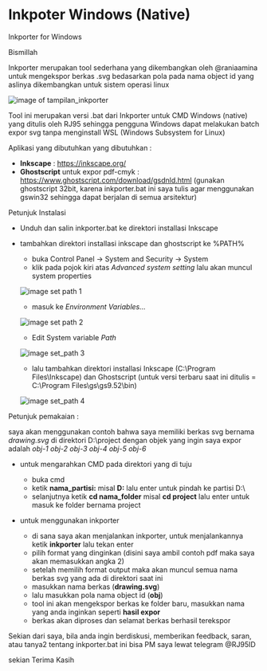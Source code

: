 # Inkpoter Windows (Native) 
Inkporter for Windows

Bismillah

Inkporter merupakan tool sederhana yang dikembangkan oleh @raniaamina untuk mengekspor berkas .svg bedasarkan pola pada nama object id yang aslinya dikembangkan untuk sistem operasi linux

![image of tampilan_inkporter](https://github.com/maslanangdev/inkporter/blob/windows/tutorial_image/tampilan_inkporter.png)

Tool ini merupakan versi .bat dari Inkporter untuk CMD Windows (native) yang ditulis oleh RJ95
sehingga pengguna Windows dapat melakukan batch expor svg tanpa menginstall WSL (Windows Subsystem for Linux)

Aplikasi yang dibutuhkan yang dibutuhkan :
- **Inkscape** : https://inkscape.org/
- **Ghostscript** untuk expor pdf-cmyk : https://www.ghostscript.com/download/gsdnld.html (gunakan ghostscript 32bit, karena inkporter.bat ini saya tulis agar menggunakan gswin32 sehingga dapat berjalan di semua arsitektur)

Petunjuk Instalasi

- Unduh dan salin inkporter.bat ke direktori installasi Inkscape
- tambahkan direktori installasi inkscape dan ghostscript ke %PATH%
	- buka Control Panel -> System and Security -> System 
	- klik pada pojok kiri atas *Advanced system setting* lalu akan muncul system properties
	
	 ![image set path 1](https://github.com/maslanangdev/inkporter/blob/windows/tutorial_image/3.png)

	- masuk ke *Environment Variables...*
	
	 ![image set path 2](https://github.com/maslanangdev/inkporter/blob/windows/tutorial_image/4.png)
	
	- Edit System variable *Path*
	
	 ![image set_path 3](https://github.com/maslanangdev/inkporter/blob/windows/tutorial_image/5.png)
	
	- lalu tambahkan direktori installasi Inkscape (C:\Program Files\Inkscape) dan Ghostscript (untuk versi terbaru saat ini ditulis = C:\Program Files\gs\gs9.52\bin)
	
	![image set_path 4](https://github.com/maslanangdev/inkporter/blob/windows/tutorial_image/7.png)

Petunjuk pemakaian :

saya akan menggunakan contoh bahwa saya memiliki berkas svg bernama *drawing.svg* di direktori D:\project
dengan objek yang ingin saya expor adalah *obj-1* *obj-2* *obj-3* *obj-4* *obj-5* *obj-6*

* untuk mengarahkan CMD pada direktori yang di tuju

	* buka cmd
	* ketik **nama_partisi:** misal **D:** lalu enter untuk pindah ke partisi D:\
 	* selanjutnya ketik **cd nama_folder** misal **cd project** lalu enter untuk masuk ke folder bernama project

* untuk menggunakan inkporter

	* di sana saya akan menjalankan inkporter, untuk menjalankannya ketik **inkporter** lalu tekan enter
	* pilih format yang dinginkan (disini saya ambil contoh pdf maka saya akan memasukkan angka 2)
	* setelah memilih format output maka akan muncul semua nama berkas svg yang ada di direktori saat ini
	* masukkan nama berkas (**drawing.svg**)
	* lalu masukkan pola nama object id (**obj**)
	* tool ini akan mengekspor berkas ke folder baru, masukkan nama yang anda inginkan seperti **hasil expor**
	* berkas akan diproses dan selamat berkas berhasil terekspor

Sekian dari saya, bila anda ingin berdiskusi, memberikan feedback, saran, atau tanya2 tentang inkporter.bat ini bisa PM saya lewat telegram @RJ95ID

sekian Terima Kasih
